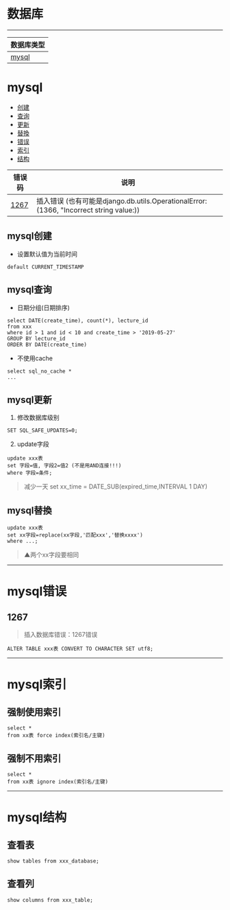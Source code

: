 # 数据库
---

数据库类型|
---|
[mysql](#mysql)|


# mysql
* [创建](#mysql创建)
* [查询](#mysql查询)
* [更新](#mysql更新)
* [替換](#mysql替換)
* [错误](#mysql错误)
* [索引](#mysql索引)
* [结构](#mysql结构)

错误码|说明
---|---
[1267](#1267)| 插入错误 (也有可能是django.db.utils.OperationalError: (1366, "Incorrect string value:))

## mysql创建
* 设置默认值为当前时间
```
default CURRENT_TIMESTAMP
```

## mysql查询
* 日期分组(日期排序)
```
select DATE(create_time), count(*), lecture_id
from xxx
where id > 1 and id < 10 and create_time > '2019-05-27'
GROUP BY lecture_id
ORDER BY DATE(create_time)
```
* 不使用cache
```
select sql_no_cache *
...
```

## mysql更新
1. 修改数据库级别
```
SET SQL_SAFE_UPDATES=0;
```
2. update字段
```
update xxx表
set 字段=值, 字段2=值2 (不是用AND连接!!!)
where 字段=条件;
```
> 减少一天 set xx_time = DATE_SUB(expired_time,INTERVAL 1 DAY)

## mysql替換
```
update xxx表
set xx字段=replace(xx字段,'匹配xxx','替换xxxx')
where ...;
```
> ▲两个xx字段要相同

---
# mysql错误
## 1267
> 插入数据库错误：1267错误
```
ALTER TABLE xxx表 CONVERT TO CHARACTER SET utf8;
```
---
# mysql索引
## 强制使用索引
```
select *
from xx表 force index(索引名/主键)
```
## 强制不用索引
```
select *
from xx表 ignore index(索引名/主键)
```
---
# mysql结构
## 查看表
```
show tables from xxx_database;
```
## 查看列
```
show columns from xxx_table;
```
